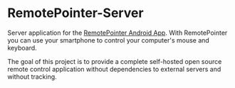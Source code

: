 # RemotePointer-Server
Server application for the [RemotePointer Android App](https://github.com/schorschii/RemotePointer-Android). With RemotePointer you can use your smartphone to control your computer's mouse and keyboard.

The goal of this project is to provide a complete self-hosted open source remote control application without dependencies to external servers and without tracking.
